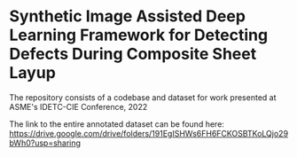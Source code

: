 # Synthetic Image Assisted Deep Learning Framework for Detecting Defects During Composite Sheet Layup
The repository consists of a codebase and dataset for work presented at ASME's IDETC-CIE Conference, 2022

The link to the entire annotated dataset can be found here: https://drive.google.com/drive/folders/191EgISHWs6FH6FCKOSBTKoLQjo29bWh0?usp=sharing
